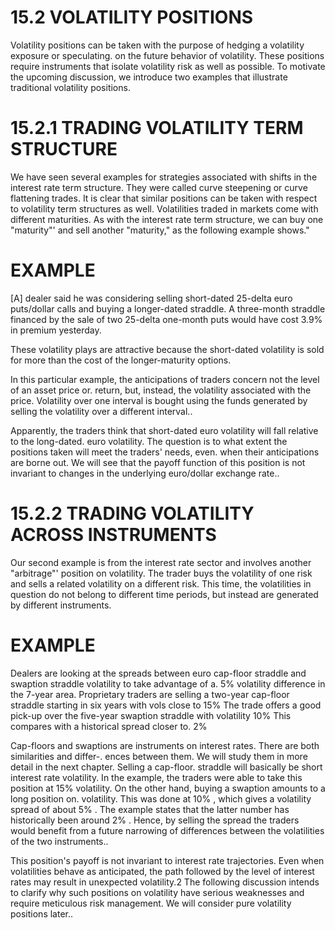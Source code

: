 # 15.2 VOLATILITY POSITIONS  

Volatility positions can be taken with the purpose of hedging a volatility exposure or speculating. on the future behavior of volatility. These positions require instruments that isolate volatility risk as well as possible. To motivate the upcoming discussion, we introduce two examples that illustrate traditional volatility positions.  

# 15.2.1 TRADING VOLATILITY TERM STRUCTURE  

We have seen several examples for strategies associated with shifts in the interest rate term structure. They were called curve steepening or curve flattening trades. It is clear that similar positions can be taken with respect to volatility term structures as well. Volatilities traded in markets come with different maturities. As with the interest rate term structure, we can buy one "maturity"' and sell another "maturity," as the following example shows."  

# EXAMPLE  

[A] dealer said he was considering selling short-dated 25-delta euro puts/dollar calls and buying a longer-dated straddle. A three-month straddle financed by the sale of two 25-delta one-month puts would have cost $3.9\%$ in premium yesterday.  

These volatility plays are attractive because the short-dated volatility is sold for more than the cost of the longer-maturity options.  

In this particular example, the anticipations of traders concern not the level of an asset price or. return, but, instead, the volatility associated with the price. Volatility over one interval is bought using the funds generated by selling the volatility over a different interval..  

Apparently, the traders think that short-dated euro volatility will fall relative to the long-dated. euro volatility. The question is to what extent the positions taken will meet the traders' needs, even. when their anticipations are borne out. We will see that the payoff function of this position is not invariant to changes in the underlying euro/dollar exchange rate..  

# 15.2.2 TRADING VOLATILITY ACROSS INSTRUMENTS  

Our second example is from the interest rate sector and involves another "arbitrage"' position on volatility. The trader buys the volatility of one risk and sells a related volatility on a different risk. This time, the volatilities in question do not belong to different time periods, but instead are generated by different instruments.  

# EXAMPLE  

Dealers are looking at the spreads between euro cap-floor straddle and swaption straddle volatility to take advantage of a. $5\%$ volatility difference in the 7-year area. Proprietary traders are selling a two-year cap-floor straddle starting in six years with vols close to $15\%$ The trade offers a good pick-up over the five-year swaption straddle with volatility $10\%$ This compares with a historical spread closer to. $2\%$  

Cap-floors and swaptions are instruments on interest rates. There are both similarities and differ-. ences between them. We will study them in more detail in the next chapter. Selling a cap-floor. straddle will basically be short interest rate volatility. In the example, the traders were able to take this position at $15\%$ volatility. On the other hand, buying a swaption amounts to a long position on. volatility. This was done at $10\%$ , which gives a volatility spread of about $5\%$ . The example states that the latter number has historically been around $2\%$ . Hence, by selling the spread the traders would benefit from a future narrowing of differences between the volatilities of the two instruments..  

This position's payoff is not invariant to interest rate trajectories. Even when volatilities behave as anticipated, the path followed by the level of interest rates may result in unexpected volatility.2 The following discussion intends to clarify why such positions on volatility have serious weaknesses and require meticulous risk management. We will consider pure volatility positions later..  
